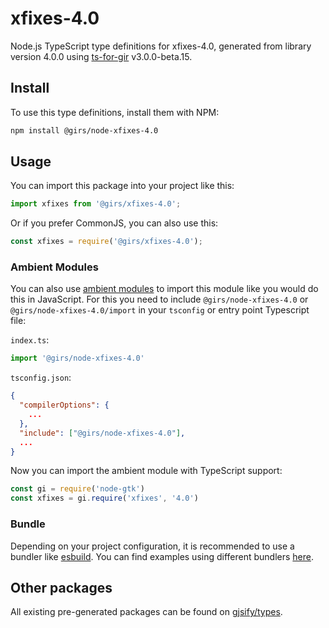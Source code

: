 
# xfixes-4.0

Node.js TypeScript type definitions for xfixes-4.0, generated from library version 4.0.0 using [ts-for-gir](https://github.com/gjsify/ts-for-gir) v3.0.0-beta.15.

## Install

To use this type definitions, install them with NPM:
```bash
npm install @girs/node-xfixes-4.0
```

## Usage

You can import this package into your project like this:
```ts
import xfixes from '@girs/xfixes-4.0';
```

Or if you prefer CommonJS, you can also use this:
```ts
const xfixes = require('@girs/xfixes-4.0');
```

### Ambient Modules

You can also use [ambient modules](https://github.com/gjsify/ts-for-gir/tree/main/packages/cli#ambient-modules) to import this module like you would do this in JavaScript.
For this you need to include `@girs/node-xfixes-4.0` or `@girs/node-xfixes-4.0/import` in your `tsconfig` or entry point Typescript file:

`index.ts`:
```ts
import '@girs/node-xfixes-4.0'
```

`tsconfig.json`:
```json
{
  "compilerOptions": {
    ...
  },
  "include": ["@girs/node-xfixes-4.0"],
  ...
}
```

Now you can import the ambient module with TypeScript support: 

```ts
const gi = require('node-gtk')
const xfixes = gi.require('xfixes', '4.0')
```



### Bundle

Depending on your project configuration, it is recommended to use a bundler like [esbuild](https://esbuild.github.io/). You can find examples using different bundlers [here](https://github.com/gjsify/ts-for-gir/tree/main/examples).

## Other packages

All existing pre-generated packages can be found on [gjsify/types](https://github.com/gjsify/types).

